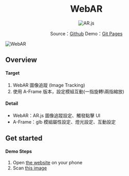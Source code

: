 <!-- Title & Logo -->
<h1 align="center">WebAR</h1>

<!-- tag & links (Version\Lang\Package) -->
<p align="center">
    <img src="https://img.shields.io/badge/AR.js-lastest-8bb7df" alt="AR.js" />
</p>
<p align="center">
    Source：<a href="https://github.com/evilz0212/ex-ar-webar">Github</a>
	Demo：<a href="https://evilz0212.github.io/ex-ar-webar/">Git Pages</a>
<p>

<!-- Overview (Preview\Purpose\Description) -->
![WebAR](./public/preview.png)

## Overview
#### Target
1. WebAR 圖像追蹤 (Image Tracking)
2. 使用 A-Frame 版本，設定模組互動(一指旋轉\兩指縮放)

#### Detail
-  WebAR：AR.js 圖像追蹤設定、觸發點擊 UI
-  A-Frame：glb 模組屬性設定、燈光設定、互動設定

<!-- Get started (Install\Step) -->
## Get started
#### Demo Steps
1. Open [the website](https://evilz0212.github.io/ex-ar-webar/) on your phone
2. Scan [this image](https://github.com/evilz0212/ex-ar-webar/blob/master/public/vessel.png)

<!-- Partner -->

<!-- License -->

